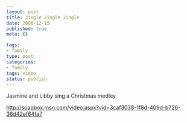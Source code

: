 ```yaml
--- 
layout: post
title: Jingle Jingle Jingle
date: 2006-12-15
published: true
meta: {}

tags: 
- family
type: post
categories: 
- family
tags: video
status: publish
---
```



Jasmine and Libby sing a Christmas medley

 

<http://soapbox.msn.com/video.aspx?vid=3caf3038-1f8d-409d-b726-36d42ef64fa7>

